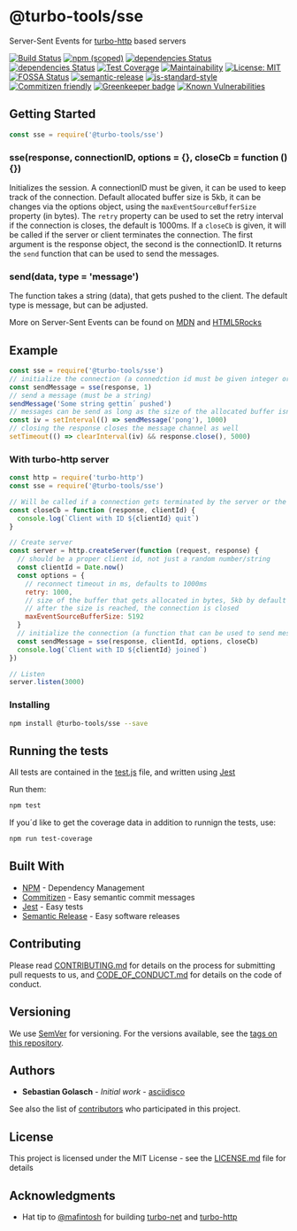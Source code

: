 # @turbo-tools/sse

Server-Sent Events for [turbo-http](https://github.com/mafintosh/turbo-http) based servers

[![Build Status](https://travis-ci.org/turbo-tools/sse.svg?branch=master)](https://travis-ci.org/turbo-tools/sse)
[![npm (scoped)](https://img.shields.io/npm/v/@turbo-tools/sse.svg?style=flat-square)](https://www.npmjs.com/package/@turbo-tools/sse)
[![dependencies Status](https://david-dm.org/turbo-tools/sse/status.svg)](https://david-dm.org/turbo-tools/sse)
[![dependencies Status](https://david-dm.org/turbo-tools/sse/dev-status.svg)](https://david-dm.org/turbo-tools/sse#info=devDependencies)
[![Test Coverage](https://api.codeclimate.com/v1/badges/3a5eb877cded679a7f76/test_coverage)](https://codeclimate.com/github/turbo-tools/sse/test_coverage)
[![Maintainability](https://api.codeclimate.com/v1/badges/3a5eb877cded679a7f76/maintainability)](https://codeclimate.com/github/turbo-tools/sse/maintainability)
[![License: MIT](https://img.shields.io/badge/License-MIT-yellow.svg)](https://opensource.org/licenses/MIT)
[![FOSSA Status](https://app.fossa.io/api/projects/git%2Bgithub.com%2Fturbo-tools%2Fsse.svg?type=shield)](https://app.fossa.io/projects/git%2Bgithub.com%2Fturbo-tools%2Fsse?ref=badge_shield)
[![semantic-release](https://img.shields.io/badge/%20%20%F0%9F%93%A6%F0%9F%9A%80-semantic--release-e10079.svg)](https://github.com/semantic-release/semantic-release)
[![js-standard-style](https://img.shields.io/badge/code%20style-standard-brightgreen.svg?style=flat)](https://github.com/feross/standard)
[![Commitizen friendly](https://img.shields.io/badge/commitizen-friendly-brightgreen.svg)](http://commitizen.github.io/cz-cli/)
[![Greenkeeper badge](https://badges.greenkeeper.io/greenkeeperio/greenkeeper.svg)](https://greenkeeper.io/)
[![Known Vulnerabilities](https://snyk.io/test/github/turbo-tools/sse/badge.svg?targetFile=package.json)](https://snyk.io/test/github/turbo-tools/sse?targetFile=package.json)

## Getting Started

```js
const sse = require('@turbo-tools/sse')
```

### sse(response, connectionID, options = {}, closeCb = function () {})

Initializes the session. A connectionID must be given, it can be used to keep track of the connection. Default allocated buffer size is 5kb, it can be changes via the options object, using the `maxEventSourceBufferSize` property (in bytes).
The `retry` property can be used to set the retry interval if the connection is closes, the default is 1000ms.
If a `closeCb` is given, it will be called if the server or client terminates the connection. The first argument is the response object, the second is the connectionID.
It returns the `send` function that can be used to send the messages.

### send(data, type = 'message')

The function takes a string (data), that gets pushed to the client.
The default type is message, but can be adjusted.

More on Server-Sent Events can be found on [MDN](https://developer.mozilla.org/en-US/docs/Web/API/EventSource) and [HTML5Rocks](https://www.html5rocks.com/en/tutorials/eventsource/basics/)

## Example

```js
const sse = require('@turbo-tools/sse')
// initialize the connection (a connedction id must be given integer or string)
const sendMessage = sse(response, 1)
// send a message (must be a string)
sendMessage('Some string gettin´ pushed')
// messages can be send as long as the size of the allocated buffer isn't reached (5kb by default)
const iv = setInterval(() => sendMessage('pong'), 1000)
// closing the response closes the message channel as well
setTimeout(() => clearInterval(iv) && response.close(), 5000)
```

### With turbo-http server

```js
const http = require('turbo-http')
const sse = require('@turbo-tools/sse')

// Will be called if a connection gets terminated by the server or the client
const closeCb = function (response, clientId) {
  console.log(`Client with ID ${clientId} quit`)
}

// Create server
const server = http.createServer(function (request, response) {
  // should be a proper client id, not just a random number/string
  const clientId = Date.now()
  const options = {
    // reconnect timeout in ms, defaults to 1000ms
    retry: 1000,
    // size of the buffer that gets allocated in bytes, 5kb by default
    // after the size is reached, the connection is closed
    maxEventSourceBufferSize: 5192
  }
  // initialize the connection (a function that can be used to send messages is returned)
  const sendMessage = sse(response, clientId, options, closeCb)
  console.log(`Client with ID ${clientId} joined`)
})

// Listen
server.listen(3000)
```

### Installing

```bash
npm install @turbo-tools/sse --save
```

## Running the tests

All tests are contained in the [test.js](test.js) file, and written using [Jest](https://facebook.github.io/jest/docs/en/getting-started.html)

Run them:

```bash
npm test
```

If you´d like to get the coverage data in addition to runnign the tests, use:

```bash
npm run test-coverage
```

## Built With

* [NPM](https://www.npmjs.com/) - Dependency Management
* [Commitizen](https://github.com/commitizen/cz-cli) - Easy semantic commit messages
* [Jest](https://facebook.github.io/jest/) - Easy tests
* [Semantic Release](https://github.com/semantic-release/semantic-release) - Easy software releases

## Contributing

Please read [CONTRIBUTING.md](CONTRIBUTING.md) for details on the process for submitting pull requests to us, and [CODE_OF_CONDUCT.md](CODE_OF_CONDUCT.md) for details on the code of conduct.

## Versioning

We use [SemVer](http://semver.org/) for versioning. For the versions available, see the [tags on this repository](https://github.com/turbo-tools/sse/tags).

## Authors

* **Sebastian Golasch** - *Initial work* - [asciidisco](https://github.com/asciidisco)

See also the list of [contributors](https://github.com/turbo-tools/sse/contributors) who participated in this project.

## License

This project is licensed under the MIT License - see the [LICENSE.md](LICENSE.md) file for details

## Acknowledgments

* Hat tip to [@mafintosh](https://github.com/mafintosh) for building [turbo-net](https://github.com/mafintosh/turbo-net) and [turbo-http](https://github.com/mafintosh/turbo-http)
